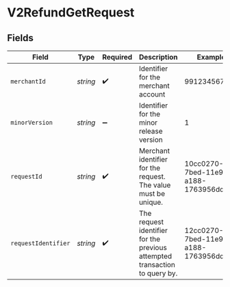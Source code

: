 # V2RefundGetRequest


## Fields

| Field                                                                      | Type                                                                       | Required                                                                   | Description                                                                | Example                                                                    |
| -------------------------------------------------------------------------- | -------------------------------------------------------------------------- | -------------------------------------------------------------------------- | -------------------------------------------------------------------------- | -------------------------------------------------------------------------- |
| `merchantId`                                                               | *string*                                                                   | :heavy_check_mark:                                                         | Identifier for the merchant account                                        | 991234567890                                                               |
| `minorVersion`                                                             | *string*                                                                   | :heavy_minus_sign:                                                         | Identifier for the minor release version                                   | 1                                                                          |
| `requestId`                                                                | *string*                                                                   | :heavy_check_mark:                                                         | Merchant identifier for the request. The value must be unique.             | 10cc0270-7bed-11e9-a188-1763956dd7f6                                       |
| `requestIdentifier`                                                        | *string*                                                                   | :heavy_check_mark:                                                         | The request identifier for the previous attempted transaction to query by. | 12cc0270-7bed-11e9-a188-1763956dd7f6                                       |